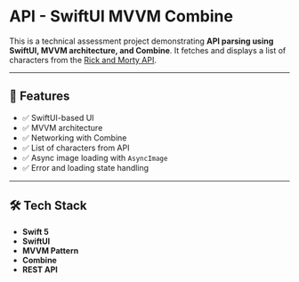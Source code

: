 # API - SwiftUI MVVM Combine

This is a technical assessment project demonstrating **API parsing using SwiftUI, MVVM architecture, and Combine**. It fetches and displays a list of characters from the [Rick and Morty API](https://rickandmortyapi.com/documentation).

---

## 🚀 Features

- ✅ SwiftUI-based UI
- ✅ MVVM architecture
- ✅ Networking with Combine
- ✅ List of characters from API
- ✅ Async image loading with `AsyncImage`
- ✅ Error and loading state handling
---

## 🛠️ Tech Stack

- **Swift 5**
- **SwiftUI**
- **MVVM Pattern**
- **Combine**
- **REST API**


